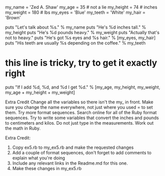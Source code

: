 my_name = 'Zed A. Shaw'
my_age = 35 # not a lie
my_height = 74 # inches
my_weight = 180 # lbs
my_eyes = 'Blue'
my_teeth = 'White'
my_hair = 'Brown'

puts "Let's talk about %s." % my_name
puts "He's %d inches tall." % my_height
puts "He's %d pounds heavy." % my_weight
puts "Actually that's not to heavy."
puts "He's got %s eyes and %s hair." % [my_eyes, my_hair]
puts "His teeth are usually %s depending on the coffee." % my_teeth

# this line is tricky, try to get it exactly right
puts "If I add %d, %d, and %d I get %d." % [my_age, my_height, my_weight, my_age + my_height + my_weight]

Extra Credit
Change all the variables so there isn't the my_ in front. 
Make sure you change the name everywhere, not just where you used = to set them.
Try more format sequences.
Search online for all of the Ruby format sequences.
Try to write some variables that convert the inches and pounds to centimeters and kilos. 
Do not just type in the measurements. Work out the math in Ruby.

Extra Credit:
1) Copy ex5.rb to my_ex5.rb and make the requested changes
2) Add a couple of format sequences, don't forget to add comments to explain what you're doing
3) Include any relevant links in the Readme.md for this one.
4) Make these changes in my_ex5.rb
